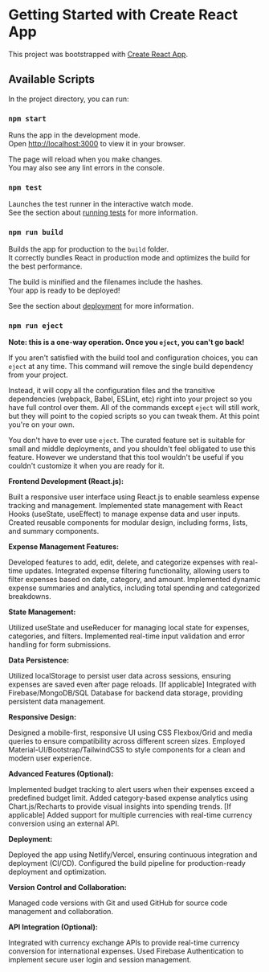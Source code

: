 # Getting Started with Create React App

This project was bootstrapped with [Create React App](https://github.com/facebook/create-react-app).

## Available Scripts

In the project directory, you can run:

### `npm start`

Runs the app in the development mode.\
Open [http://localhost:3000](http://localhost:3000) to view it in your browser.

The page will reload when you make changes.\
You may also see any lint errors in the console.

### `npm test`

Launches the test runner in the interactive watch mode.\
See the section about [running tests](https://facebook.github.io/create-react-app/docs/running-tests) for more information.

### `npm run build`

Builds the app for production to the `build` folder.\
It correctly bundles React in production mode and optimizes the build for the best performance.

The build is minified and the filenames include the hashes.\
Your app is ready to be deployed!

See the section about [deployment](https://facebook.github.io/create-react-app/docs/deployment) for more information.

### `npm run eject`

**Note: this is a one-way operation. Once you `eject`, you can't go back!**

If you aren't satisfied with the build tool and configuration choices, you can `eject` at any time. This command will remove the single build dependency from your project.

Instead, it will copy all the configuration files and the transitive dependencies (webpack, Babel, ESLint, etc) right into your project so you have full control over them. All of the commands except `eject` will still work, but they will point to the copied scripts so you can tweak them. At this point you're on your own.

You don't have to ever use `eject`. The curated feature set is suitable for small and middle deployments, and you shouldn't feel obligated to use this feature. However we understand that this tool wouldn't be useful if you couldn't customize it when you are ready for it.

**Frontend Development (React.js):**

Built a responsive user interface using React.js to enable seamless expense tracking and management.
Implemented state management with React Hooks (useState, useEffect) to manage expense data and user inputs.
Created reusable components for modular design, including forms, lists, and summary components.

**Expense Management Features:**

Developed features to add, edit, delete, and categorize expenses with real-time updates.
Integrated expense filtering functionality, allowing users to filter expenses based on date, category, and amount.
Implemented dynamic expense summaries and analytics, including total spending and categorized breakdowns.

**State Management:**

Utilized useState and useReducer for managing local state for expenses, categories, and filters.
Implemented real-time input validation and error handling for form submissions.

**Data Persistence:**

Utilized localStorage to persist user data across sessions, ensuring expenses are saved even after page reloads.
[If applicable] Integrated with Firebase/MongoDB/SQL Database for backend data storage, providing persistent data management.

**Responsive Design:**

Designed a mobile-first, responsive UI using CSS Flexbox/Grid and media queries to ensure compatibility across different screen sizes.
Employed Material-UI/Bootstrap/TailwindCSS to style components for a clean and modern user experience.

**Advanced Features (Optional):**

Implemented budget tracking to alert users when their expenses exceed a predefined budget limit.
Added category-based expense analytics using Chart.js/Recharts to provide visual insights into spending trends.
[If applicable] Added support for multiple currencies with real-time currency conversion using an external API.

**Deployment:**

Deployed the app using Netlify/Vercel, ensuring continuous integration and deployment (CI/CD).
Configured the build pipeline for production-ready deployment and optimization.

**Version Control and Collaboration:**

Managed code versions with Git and used GitHub for source code management and collaboration.

**API Integration (Optional):**

Integrated with currency exchange APIs to provide real-time currency conversion for international expenses.
Used Firebase Authentication to implement secure user login and session management.
